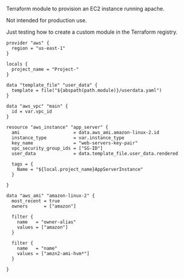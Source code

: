 Terraform module to provision an EC2 instance running apache.

Not intended for production use.

Just testing how to create a custom module in the Terraform registry.



   
    provider "aws" {
      region = "us-east-1"
    }
       
    locals {
      project_name = "Project-"
    }
    
    data "template_file" "user_data" {
      template = file("${abspath(path.module)}/userdata.yaml")
    }
    
    data "aws_vpc" "main" {
      id = var.vpc_id
    }
    
    resource "aws_instance" "app_server" {
      ami                    = data.aws_ami.amazon-linux-2.id
      instance_type          = var.instance_type
      key_name               = "web-servers-key-pair"
      vpc_security_group_ids = ["SG-ID"]
      user_data              = data.template_file.user_data.rendered
    
      tags = {
        Name = "${local.project_name}AppServerInstance"
      }
    
    }
    
    data "aws_ami" "amazon-linux-2" {
      most_recent = true
      owners      = ["amazon"]
    
      filter {
        name   = "owner-alias"
        values = ["amazon"]
      }
    
      filter {
        name   = "name"
        values = ["amzn2-ami-hvm*"]
      }
    
    }
